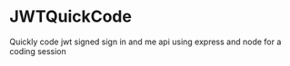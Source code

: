 # JWTQuickCode
Quickly code jwt signed sign in and me api using express and node for a coding session
